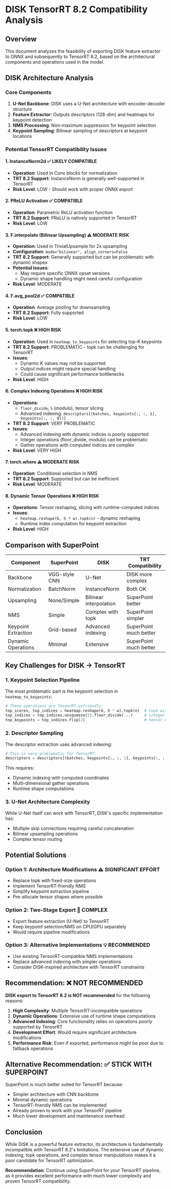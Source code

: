 # DISK TensorRT 8.2 Compatibility Analysis

## Overview

This document analyzes the feasibility of exporting DISK feature extractor to ONNX and subsequently to TensorRT 8.2, based on the architectural components and operations used in the model.

## DISK Architecture Analysis

### Core Components

1. **U-Net Backbone**: DISK uses a U-Net architecture with encoder-decoder structure
2. **Feature Extractor**: Outputs descriptors (128-dim) and heatmaps for keypoint detection
3. **NMS Processing**: Non-maximum suppression for keypoint selection
4. **Keypoint Sampling**: Bilinear sampling of descriptors at keypoint locations

### Potential TensorRT Compatibility Issues

#### 1. InstanceNorm2d ✅ LIKELY COMPATIBLE
- **Operation**: Used in Conv blocks for normalization
- **TRT 8.2 Support**: InstanceNorm is generally well-supported in TensorRT
- **Risk Level**: LOW - Should work with proper ONNX export

#### 2. PReLU Activation ✅ COMPATIBLE  
- **Operation**: Parametric ReLU activation function
- **TRT 8.2 Support**: PReLU is natively supported in TensorRT
- **Risk Level**: LOW

#### 3. F.interpolate (Bilinear Upsampling) ⚠️ MODERATE RISK
- **Operation**: Used in TrivialUpsample for 2x upsampling
- **Configuration**: `mode="bilinear", align_corners=False`
- **TRT 8.2 Support**: Generally supported but can be problematic with dynamic shapes
- **Potential Issues**: 
  - May require specific ONNX opset versions
  - Dynamic shape handling might need careful configuration
- **Risk Level**: MODERATE

#### 4. F.avg_pool2d ✅ COMPATIBLE
- **Operation**: Average pooling for downsampling
- **TRT 8.2 Support**: Fully supported
- **Risk Level**: LOW

#### 5. torch.topk ❌ HIGH RISK
- **Operation**: Used in `heatmap_to_keypoints` for selecting top-K keypoints
- **TRT 8.2 Support**: PROBLEMATIC - topk can be challenging for TensorRT
- **Issues**:
  - Dynamic K values may not be supported
  - Output indices might require special handling
  - Could cause significant performance bottlenecks
- **Risk Level**: HIGH

#### 6. Complex Indexing Operations ❌ HIGH RISK
- **Operations**: 
  - `floor_divide`, `%` (modulo), tensor slicing
  - Advanced indexing: `descriptors[(batches, keypoints[:, :, 1], keypoints[:, :, 0])]`
- **TRT 8.2 Support**: VERY PROBLEMATIC
- **Issues**:
  - Advanced indexing with dynamic indices is poorly supported
  - Integer operations (floor_divide, modulo) can be problematic
  - Gather operations with computed indices are complex
- **Risk Level**: VERY HIGH

#### 7. torch.where ⚠️ MODERATE RISK
- **Operation**: Conditional selection in NMS
- **TRT 8.2 Support**: Supported but can be inefficient
- **Risk Level**: MODERATE

#### 8. Dynamic Tensor Operations ❌ HIGH RISK
- **Operations**: Tensor reshaping, slicing with runtime-computed indices
- **Issues**:
  - `heatmap.reshape(b, h * w).topk(n)` - dynamic reshaping
  - Runtime index computation for keypoint extraction
- **Risk Level**: HIGH

## Comparison with SuperPoint

| Component | SuperPoint | DISK | TRT Compatibility |
|-----------|------------|------|------------------|
| Backbone | VGG-style CNN | U-Net | DISK more complex |
| Normalization | BatchNorm | InstanceNorm | Both OK |
| Upsampling | None/Simple | Bilinear interpolation | SuperPoint better |
| NMS | Simple | Complex with topk | SuperPoint simpler |
| Keypoint Extraction | Grid-based | Advanced indexing | SuperPoint much better |
| Dynamic Operations | Minimal | Extensive | SuperPoint much better |

## Key Challenges for DISK → TensorRT

### 1. Keypoint Selection Pipeline
The most problematic part is the keypoint selection in `heatmap_to_keypoints`:

```python
# These operations are TensorRT-unfriendly:
top_scores, top_indices = heatmap.reshape(b, h * w).topk(n)  # topk with dynamic shapes
top_indices = top_indices.unsqueeze(2).floor_divide(...)     # integer arithmetic
top_keypoints = top_indices.flip(2)                          # tensor manipulation
```

### 2. Descriptor Sampling
The descriptor extraction uses advanced indexing:

```python
# This is very problematic for TensorRT:
descriptors = descriptors[(batches, keypoints[:, :, 1], keypoints[:, :, 0])]
```

This requires:
- Dynamic indexing with computed coordinates
- Multi-dimensional gather operations
- Runtime shape computations

### 3. U-Net Architecture Complexity
While U-Net itself can work with TensorRT, DISK's specific implementation has:
- Multiple skip connections requiring careful concatenation
- Bilinear upsampling operations
- Complex tensor routing

## Potential Solutions

### Option 1: Architecture Modifications ⚠️ SIGNIFICANT EFFORT
- Replace topk with fixed-size operations
- Implement TensorRT-friendly NMS
- Simplify keypoint extraction pipeline
- Pre-allocate tensor shapes where possible

### Option 2: Two-Stage Export 🔄 COMPLEX
- Export feature extraction (U-Net) to TensorRT
- Keep keypoint selection/NMS on CPU/GPU separately
- Would require pipeline modifications

### Option 3: Alternative Implementations 💡 RECOMMENDED
- Use existing TensorRT-compatible NMS implementations
- Replace advanced indexing with simpler operations
- Consider DISK-inspired architecture with TensorRT constraints

## Recommendation: ❌ NOT RECOMMENDED

**DISK export to TensorRT 8.2 is NOT recommended** for the following reasons:

1. **High Complexity**: Multiple TensorRT-incompatible operations
2. **Dynamic Operations**: Extensive use of runtime shape computations
3. **Advanced Indexing**: Core functionality relies on operations poorly supported by TensorRT
4. **Development Effort**: Would require significant architecture modifications
5. **Performance Risk**: Even if exported, performance might be poor due to fallback operations

## Alternative Recommendation: ✅ STICK WITH SUPERPOINT

SuperPoint is much better suited for TensorRT because:
- Simpler architecture with CNN backbone
- Minimal dynamic operations
- TensorRT-friendly NMS can be implemented
- Already proven to work with your TensorRT pipeline
- Much lower development and maintenance overhead

## Conclusion

While DISK is a powerful feature extractor, its architecture is fundamentally incompatible with TensorRT 8.2's limitations. The extensive use of dynamic indexing, topk operations, and complex tensor manipulations makes it a poor candidate for TensorRT optimization.

**Recommendation**: Continue using SuperPoint for your TensorRT pipeline, as it provides excellent performance with much lower complexity and proven TensorRT compatibility.